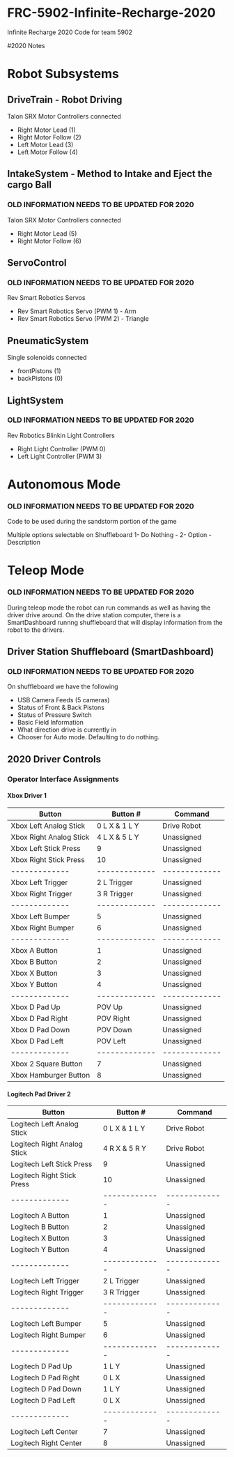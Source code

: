 # FRC-5902-Infinite-Recharge-2020
Infinite Recharge 2020 Code for team 5902

#2020 Notes

# Robot Subsystems

## DriveTrain - Robot Driving
Talon SRX Motor Controllers connected 
- Right Motor Lead (1)
- Right Motor Follow (2)
- Left Motor Lead (3)
- Left Motor Follow (4)

## IntakeSystem - Method to Intake and Eject the cargo Ball
### OLD INFORMATION NEEDS TO BE UPDATED FOR 2020

Talon SRX Motor Controllers connected 
- Right Motor Lead (5)
- Right Motor Follow (6)

## ServoControl
### OLD INFORMATION NEEDS TO BE UPDATED FOR 2020

Rev Smart Robotics Servos
- Rev Smart Robotics Servo (PWM 1) - Arm
- Rev Smart Robotics Servo (PWM 2) - Triangle

## PneumaticSystem
Single solenoids connected 
- frontPistons (1)
- backPistons (0)

## LightSystem

### OLD INFORMATION NEEDS TO BE UPDATED FOR 2020

Rev Robotics Blinkin Light Controllers
- Right Light Controller (PWM 0)
- Left Light Controller  (PWM 3)

# Autonomous Mode

### OLD INFORMATION NEEDS TO BE UPDATED FOR 2020

Code to be used during the sandstorm portion of the game

Multiple options selectable on Shuffleboard
1- Do Nothing - 
2- Option - Description

# Teleop Mode

### OLD INFORMATION NEEDS TO BE UPDATED FOR 2020


During teleop mode the robot can run commands as well as having the driver drive around. On the drive station computer, there is a SmartDashboard runnng shuffleboard that will display information from the robot to the drivers.

## Driver Station Shuffleboard (SmartDashboard)

### OLD INFORMATION NEEDS TO BE UPDATED FOR 2020
On shuffleboard we have the following
- USB Camera Feeds (5 cameras)
- Status of Front & Back Pistons
- Status of Pressure Switch
- Basic Field Information
- What direction drive is currently in
- Chooser for Auto mode. Defaulting to do nothing.


## 2020 Driver Controls

### Operator Interface Assignments

#### Xbox Driver 1

| Button  | Button # | Command |
| ------------- | ------------- | ------------- |
| Xbox Left Analog Stick | 0 L X & 1 L Y | Drive Robot |
| Xbox Right Analog Stick | 4 L X & 5 L Y | Unassigned |
| Xbox Left Stick Press | 9 | Unassigned |
| Xbox Right Stick Press | 10 | Unassigned |
| ------------- | ------------- | ------------- |
| Xbox Left Trigger | 2 L Trigger | Unassigned |
| Xbox Right Trigger | 3 R Trigger | Unassigned |
| ------------- | ------------- | ------------- |
| Xbox Left Bumper | 5 | Unassigned |
| Xbox Right Bumper | 6 | Unassigned |
| ------------- | ------------- | ------------- |
| Xbox A Button | 1 | Unassigned |
| Xbox B Button | 2 | Unassigned |
| Xbox X Button | 3 | Unassigned |
| Xbox Y Button | 4 | Unassigned |
| ------------- | ------------- | ------------- |
| Xbox D Pad Up | POV Up | Unassigned |
| Xbox D Pad Right | POV Right | Unassigned |
| Xbox D Pad Down | POV Down | Unassigned |
| Xbox D Pad Left | POV Left | Unassigned |
| ------------- | ------------- | ------------- |
| Xbox 2 Square Button | 7 | Unassigned |
| Xbox Hamburger Button | 8 | Unassigned |

#### Logitech Pad Driver 2
| Button  | Button # | Command |
| ------------- | ------------- | ------------- |
| Logitech Left Analog Stick | 0 L X & 1 L Y | Drive Robot |
| Logitech Right Analog Stick | 4 R X & 5 R Y | Drive Robot |
| Logitech Left Stick Press | 9 | Unassigned |
| Logitech Right Stick Press | 10 | Unassigned |
| ------------- | ------------- | ------------- |
| Logitech A Button | 1 | Unassigned |
| Logitech B Button | 2 | Unassigned |
| Logitech X Button | 3 | Unassigned |
| Logitech Y Button | 4 | Unassigned |
| ------------- | ------------- | ------------- |
| Logitech Left Trigger | 2 L Trigger | Unassigned |
| Logitech Right Trigger | 3 R Trigger | Unassigned |
| ------------- | ------------- | ------------- |
| Logitech Left Bumper | 5 | Unassigned |
| Logitech Right Bumper | 6 | Unassigned |
| ------------- | ------------- | ------------- |
| Logitech D Pad Up | 1 L Y | Unassigned |
| Logitech D Pad Right | 0 L X | Unassigned |
| Logitech D Pad Down | 1 L Y | Unassigned |
| Logitech D Pad Left | 0 L X | Unassigned |
| ------------- | ------------- | ------------- |
| Logitech Left Center | 7 | Unassigned |
| Logitech Right Center | 8 | Unassigned |